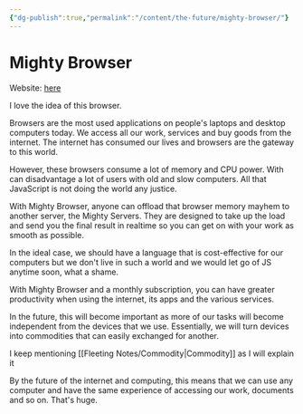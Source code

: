 ```yaml
---
{"dg-publish":true,"permalink":"/content/the-future/mighty-browser/"}
---
```


# Mighty Browser

Website: [here](https://www.mightyapp.com/)

I love the idea of this browser. 

Browsers are the most used applications on people's laptops and desktop computers today. We access all our work, services and buy goods from the internet. The internet has consumed our lives and browsers are the gateway to this world.

However, these browsers consume a lot of memory and CPU power. With can disadvantage a lot of users with old and slow computers. All that JavaScript is not doing the world any justice. 

With Mighty Browser, anyone can offload that browser memory mayhem to another server, the Mighty Servers. They are designed to take up the load and send you the final result in realtime so you can get on with your work as smooth as possible. 

In the ideal case, we should have a language that is cost-effective for our computers but we don't live in such a world and we would let go of JS anytime soon, what a shame. 

With Mighty Browser and a monthly subscription, you can have greater productivity when using the internet, its apps and the various services. 

In the future, this will become  important as more of our tasks will become independent from the devices that we use. Essentially, we will turn devices into commodities that can easily exchanged for another.

I keep mentioning [[Fleeting Notes/Commodity\|Commodity]] as I will explain it

By the future of the internet and computing, this means that we can use any computer and have the same experience of accessing our work, documents and so on. That's huge.